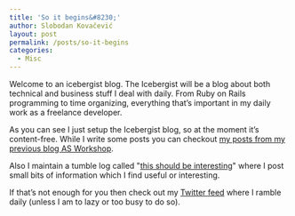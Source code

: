 ```yaml
---
title: 'So it begins&#8230;'
author: Slobodan Kovačević
layout: post
permalink: /posts/so-it-begins
categories:
  - Misc
---
```

Welcome to an icebergist blog. The Icebergist will be a blog about both technical and business stuff I deal with daily. From Ruby on Rails programming to time organizing, everything that’s important in my daily work as a freelance developer.

As you can see I just setup the Icebergist blog, so at the moment it&#8217;s content-free. While I write some posts you can checkout [my posts from my previous blog AS Workshop][1].

Also I maintain a tumble log called "[this should be interesting][2]" where I post small bits of information which I find useful or interesting.

If that&#8217;s not enough for you then check out my [Twitter feed][3] where I ramble daily (unless I am to lazy or too busy to do so).

[1]: http://www.google.com/search?hl=en&rlz=1B3GGGL_enYU233YU234&q=%22Posted+by+Slobodan+Kovacevic%22+site%3Aarraystudio.com+inurl%3Ahtml&btnG=Search "Slobodan Kovacevic's blog posts in AS Workshop"
[2]: http://tumblelog.slobodankovacevic.com/ "Tumblelog by Slobodan Kovacevic"
[3]: http://twitter.com/thebasti "Slobodan Kovacevic's Twitter feed"
